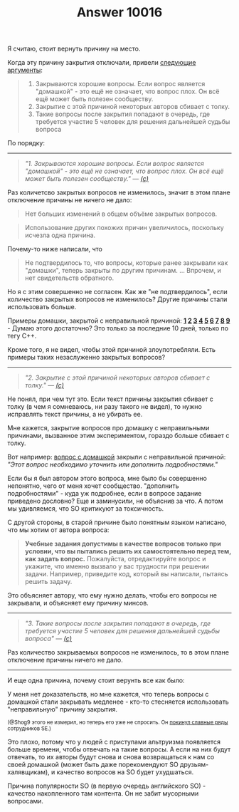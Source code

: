 ﻿---
title: "Answer 10016"
se.owner.user_id: 215103
se.owner.display_name: "HolyBlackCat"
se.owner.link: "https://ru.meta.stackoverflow.com/users/215103/holyblackcat"
se.answer_id: 10016
se.question_id: 10013
se.post_type: answer
se.is_accepted: False
---
<p>Я считаю, стоит вернуть причину на место.</p>

<p>Когда эту причину закрытия отключали, привели <a href="https://ru.meta.stackoverflow.com/questions/9743/">следующие аргументы</a>:</p>

<blockquote>
  <ol>
  <li>Закрываются хорошие вопросы. Если вопрос является "домашкой" - это ещё не означает, что вопрос плох. Он всё ещё может быть полезен
  сообществу.</li>
  <li>Закрытие с этой причиной некоторых авторов сбивает с толку.</li>
  <li>Такие вопросы после закрытия попадают в очередь, где требуется участие 5 человек для решения дальнейшей судьбы вопроса</li>
  </ol>
</blockquote>

<p>По порядку:</p>

<hr>

<blockquote>
  <p><em>"1. Закрываются хорошие вопросы. Если вопрос является "домашкой" - это ещё не означает, что вопрос плох. Он всё ещё может быть полезен сообществу." — <a href="https://ru.meta.stackoverflow.com/questions/9743/">(c)</a></em></p>
</blockquote>

<p>Раз количетсво закрытых вопросов не изменилось, значит в этом плане отключение причины не ничего не дало:</p>

<blockquote>
  <p>Нет больших изменений в общем объёме закрытых вопросов.</p>
</blockquote>



<blockquote>
  <p>Использование других похожих причин увеличилось, поскольку исчезла одна причина.</p>
</blockquote>

<p>Почему-то ниже написали, что</p>

<blockquote>
  <p>Не подтвердилось то, что вопросы, которые ранее закрывали как "домашки", теперь закрыты по другим причинам. ... Впрочем, и нет свидетельств обратного.</p>
</blockquote>

<p>Но я с этим совершенно не согласен. Как же "не подтвердилось", если количество закрытых вопросов не изменилось? Другие причины стали использовать больше.</p>

<p>Примеры домашки, закрытой с неправильной причиной:
<strong><a href="https://ru.stackoverflow.com/questions/1068617">1</a>
<a href="https://ru.stackoverflow.com/questions/1069129">2</a>
<a href="https://ru.stackoverflow.com/questions/1068278">3</a>
<a href="https://ru.stackoverflow.com/questions/1067887">4</a>
<a href="https://ru.stackoverflow.com/questions/1067900">5</a>
<a href="https://ru.stackoverflow.com/questions/1068897">6</a>
<a href="https://ru.stackoverflow.com/questions/1067463">7</a>
<a href="https://ru.stackoverflow.com/questions/1067332">8</a>
<a href="https://ru.stackoverflow.com/questions/1066186">9</a></strong> - Думаю этого достаточно? Это только за последние 10 дней, только по тегу C++.</p>

<p>Кроме того, я не видел, чтобы этой причиной злоупотребляли. Есть примеры таких незаслуженно закрытых вопросов?</p>

<hr>

<blockquote>
  <p><em>"2. Закрытие с этой причиной некоторых авторов сбивает с толку." — <a href="https://ru.meta.stackoverflow.com/questions/9743/">(c)</a></em></p>
</blockquote>

<p>Не понял, при чем тут это. Если текст причины закрытия сбивает с толку (в чем я сомневаюсь, ни разу такого не видел), то нужно исправлять текст причины, а не убирать ее.</p>

<p>Мне кажется, закрытие вопросов про домашку с неправильными причинами, вызванное этим экспериментом, гораздо больше сбивает с толку.</p>

<p>Вот например: <a href="https://ru.stackoverflow.com/questions/1069129">вопрос с домашкой</a> закрыли с неправильной причиной: <em>"Этот вопрос необходимо уточнить или дополнить подробностями."</em></p>

<p>Если бы я был автором этого вопроса, мне было бы совершенно непонятно, чего от меня хочет сообщество. "дополнить подробностями" - куда уж подробнее, если в вопросе задание приведено дословно? Еще и заминусили, не объяснив за что. А потом мы удивляемся, что SO критикуют за токсичность.</p>

<p>С другой стороны, в старой причине было понятным языком написано, что мы хотим от автора вопроса:</p>

<blockquote>
  <p><strong>Учебные задания допустимы в качестве вопросов только при условии, что вы пытались решить их самостоятельно перед тем, как задать вопрос.</strong> Пожалуйста, отредактируйте вопрос и укажите, что именно вызвало у вас трудности при решении задачи. Например, приведите код, который вы написали, пытаясь решить задачу.</p>
</blockquote>

<p>Это объясняет автору, что ему нужно делать, чтобы его вопросы не закрывали, и объясняет ему причину минсов.</p>

<hr>

<blockquote>
  <p><em>"3. Такие вопросы после закрытия попадают в очередь, где требуется участие 5 человек для решения дальнейшей судьбы вопроса" — <a href="https://ru.meta.stackoverflow.com/questions/9743/">(c)</a></em></p>
</blockquote>

<p>Раз количество закрываемых вопросов не изменилось, то в этом плане отключение причины ничего не дало.</p>

<hr>

<p>И еще одна причина, почему стоит верунть все как было:</p>

<p>У меня нет доказательств, но мне кажется, что теперь вопросы с домашкой стали закрывать медленее - кто-то стесняется использовать "неправильную" причину закрытия.</p>

<p><sup>(@Shog9 этого не измерил, но теперь его уже не спросить. Он <a href="https://meta.stackexchange.com/questions/342031/thank-you-shog9">покинул славные ряды</a> сотрудников SE.)</sup></p>

<p>Это плохо, потому что у людей с приступами альтруизма появляется больше времени, чтобы отвечать на такие вопросы. А если на них будут отвечать, то их авторы будут снова и снова возвращаться к нам со своей домашкой (может быть даже порекомендуют SO друзьям-халявщикам), и качество вопросов на SO будет ухудшаться.</p>

<p>Причина популярности SO (в первую очередь английского SO) - качество накопленного там контента. Он не забит мусорными вопросами. </p>
